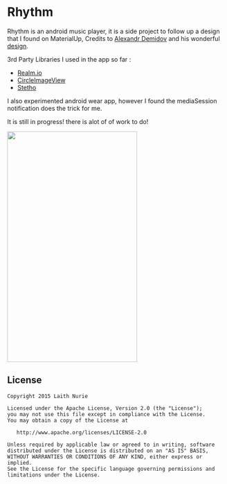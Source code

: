 # Rhythm

Rhythm is an android music player, it is a side project to follow up a design that I found  on MaterialUp, Credits to [Alexandr Demidov](https://dribbble.com/yyann) and his wonderful [design](http://www.materialup.com/posts/music-app-research).

3rd Party Libraries I used in the app so far :
*   [Realm.io](https://realm.io/)
*   [CircleImageView](https://github.com/hdodenhof/CircleImageView)
*   [Stetho](http://facebook.github.io/stetho/)

I also experimented android wear app, however I found the mediaSession notification does the trick for me.

It is still in progress! there is alot of of work to do!

<img src="https://github.com/laithnurie/rhythm/raw/master/demo.gif" width="300" height="533" />


License
-------

    Copyright 2015 Laith Nurie

    Licensed under the Apache License, Version 2.0 (the "License");
    you may not use this file except in compliance with the License.
    You may obtain a copy of the License at

       http://www.apache.org/licenses/LICENSE-2.0

    Unless required by applicable law or agreed to in writing, software
    distributed under the License is distributed on an "AS IS" BASIS,
    WITHOUT WARRANTIES OR CONDITIONS OF ANY KIND, either express or implied.
    See the License for the specific language governing permissions and
    limitations under the License.
